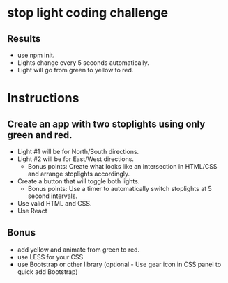 # stop light coding challenge
## Results
  - use npm init.
  - Lights change every 5 seconds automatically.
  - Light will go from green to yellow to red.
# Instructions
## Create an app with two stoplights using only green and red.
- Light #1 will be for North/South directions.
- Light #2 will be for East/West directions.
    - Bonus points: Create what looks like an intersection in HTML/CSS and arrange stoplights accordingly.
- Create a button that will toggle both lights.
    - Bonus points: Use a timer to automatically switch stoplights at 5 second intervals.
- Use valid HTML and CSS.
- Use React

## Bonus
- add yellow and animate from green to red.
- use LESS for your CSS
- use Bootstrap or other library (optional - Use gear icon in CSS panel to quick add Bootstrap)
